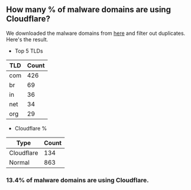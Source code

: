 ## How many % of malware domains are using Cloudflare?


We downloaded the malware domains from [here](https://urlhaus.abuse.ch) and filter out duplicates.
Here's the result.


[//]: # (start replacement)


- Top 5 TLDs

| TLD | Count |
| --- | --- |
| com | 426 |
| br | 69 |
| in | 36 |
| net | 34 |
| org | 29 |


- Cloudflare %

| Type | Count |
| --- | --- |
| Cloudflare | 134 |
| Normal | 863 |


### 13.4% of malware domains are using Cloudflare.